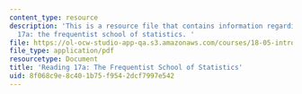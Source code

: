 ```yaml
---
content_type: resource
description: 'This is a resource file that contains information regarding reading
  17a: the frequentist school of statistics. '
file: https://ol-ocw-studio-app-qa.s3.amazonaws.com/courses/18-05-introduction-to-probability-and-statistics-spring-2014/8f068c9e8c401b75f9542dcf7997e542_MIT18_05S14_Reading17a.pdf
file_type: application/pdf
resourcetype: Document
title: 'Reading 17a: The Frequentist School of Statistics'
uid: 8f068c9e-8c40-1b75-f954-2dcf7997e542
---
```

